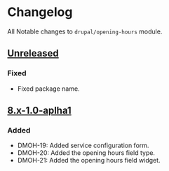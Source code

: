 # Changelog

All Notable changes to `drupal/opening-hours` module.

## [Unreleased]

### Fixed

* Fixed package name.

## [8.x-1.0-aplha1]

### Added

* DMOH-19: Added service configuration form.
* DMOH-20: Added the opening hours field type.
* DMOH-21: Added the opening hours field widget.

[8.x-1.0-aplha1]: https://github.com/StadGent/drupal_module_opening-hours/releases/tag/8.x-1.0-aplha1
[Unreleased]: https://github.com/StadGent/drupal_module_opening-hours/compare/master...develop
